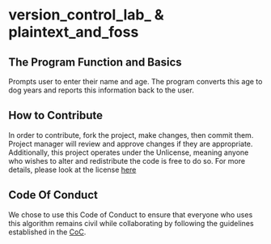 # version_control_lab_ & plaintext_and_foss

## The Program Function and Basics

Prompts user to enter their name and age. The program converts this age to dog years and reports this information back to the user.

## How to Contribute

In order to contribute, fork the project, make changes, then commit them. Project manager will review and approve changes if they are appropriate.
Additionally, this project operates under the Unlicense, meaning anyone who wishes to alter and redistribute the code is free to do so. For more details, please look at the license [here](https://github.com/benjamin-kiddie/version_control_lab_/blob/main/LICENSE.md)

## Code Of Conduct

We chose to use this Code of Conduct to ensure that everyone who uses this algorithm remains civil while collaborating by following the guidelines established in the [CoC](https://github.com/benjamin-kiddie/version_control_lab_/blob/main/CODE-OF-CONDUCT.md). 
